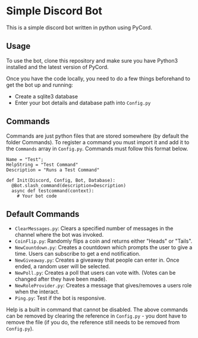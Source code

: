 # Simple Discord Bot

This is a simple discord bot written in python using PyCord.

## Usage
To use the bot, clone this repository and make sure you have Python3 installed and the latest version of PyCord.

Once you have the code locally, you need to do a few things beforehand to get the bot up and running:
  - Create a sqlite3 database
  - Enter your bot details and database path into `Config.py`

## Commands
Commands are just python files that are stored somewhere (by default the folder Commands). To register a command you must import it and add it to the `Commands` array in `Config.py`. Commands must follow this format below.

```python3
Name = "Test";
HelpString = "Test Command"
Description = "Runs a Test Command"

def Init(Discord, Config, Bot, Database):
  @Bot.slash_command(description=Description)
  async def testcommand(context):
    # Your bot code
```

## Default Commands
- `ClearMessages.py`: Clears a specified number of messages in the channel where the bot was invoked.
- `CoinFlip.py`: Randomly flips a coin and returns either "Heads" or "Tails".
- `NewCountdown.py`: Creates a countdown which prompts the user to give a time. Users can subscribe to get a end notification.
- `NewGiveaway.py`: Creates a giveaway that people can enter in. Once ended, a random user will be selected.
- `NewPoll.py`: Creates a poll that users can vote with. (Votes can be changed after they have been made).
- `NewRoleProvider.py`: Creates a message that gives/removes a users role when the interact.
- `Ping.py`: Test if the bot is responsive.

Help is a built in command that cannot be disabled. The above commands can be removed by clearing the reference in `Config.py` - you dont have to remove the file (if you do, the reference still needs to be removed from `Config.py`).
